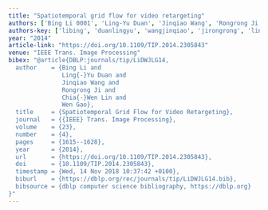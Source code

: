 ```yaml
---
title: "Spatiotemporal grid flow for video retargeting"
authors: ['Bing Li 0001', 'Ling-Yu Duan', 'Jinqiao Wang', 'Rongrong Ji', 'Chia-Wen Lin', 'Wen Gao 0001']
authors-key: ['libing', 'duanlingyu', 'wangjinqiao', 'jirongrong', 'linchiawen', 'gaowen']
year: "2014"
article-link: "https://doi.org/10.1109/TIP.2014.2305843"
venue: "IEEE Trans. Image Processing"
bibex: "@article{DBLP:journals/tip/LiDWJLG14,
  author    = {Bing Li and
               Ling{-}Yu Duan and
               Jinqiao Wang and
               Rongrong Ji and
               Chia{-}Wen Lin and
               Wen Gao},
  title     = {Spatiotemporal Grid Flow for Video Retargeting},
  journal   = {{IEEE} Trans. Image Processing},
  volume    = {23},
  number    = {4},
  pages     = {1615--1628},
  year      = {2014},
  url       = {https://doi.org/10.1109/TIP.2014.2305843},
  doi       = {10.1109/TIP.2014.2305843},
  timestamp = {Wed, 14 Nov 2018 10:37:42 +0100},
  biburl    = {https://dblp.org/rec/journals/tip/LiDWJLG14.bib},
  bibsource = {dblp computer science bibliography, https://dblp.org}
}"
---
```

